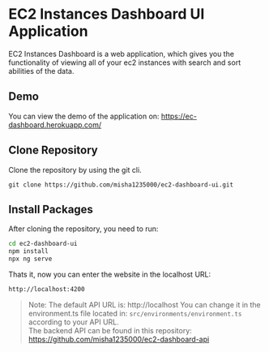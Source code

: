 # EC2 Instances Dashboard UI Application

EC2 Instances Dashboard is a web application, which gives you the functionality of viewing all of your ec2 instances with search and sort abilities of the data.

## Demo
You can view the demo of the application on: https://ec-dashboard.herokuapp.com/

## Clone Repository

Clone the repository by using the git cli.

```node
git clone https://github.com/misha1235000/ec2-dashboard-ui.git
```

## Install Packages

After cloning the repository, you need to run:

```bash
cd ec2-dashboard-ui
npm install
npx ng serve
```
Thats it, now you can enter the website in the localhost URL:

```bash
http://localhost:4200
```

> Note: The default API URL is: http://localhost
> You can change it in the environment.ts file located in: `src/environments/environment.ts` according to your API URL.  
> The backend API can be found in this repository: https://github.com/misha1235000/ec2-dashboard-api

